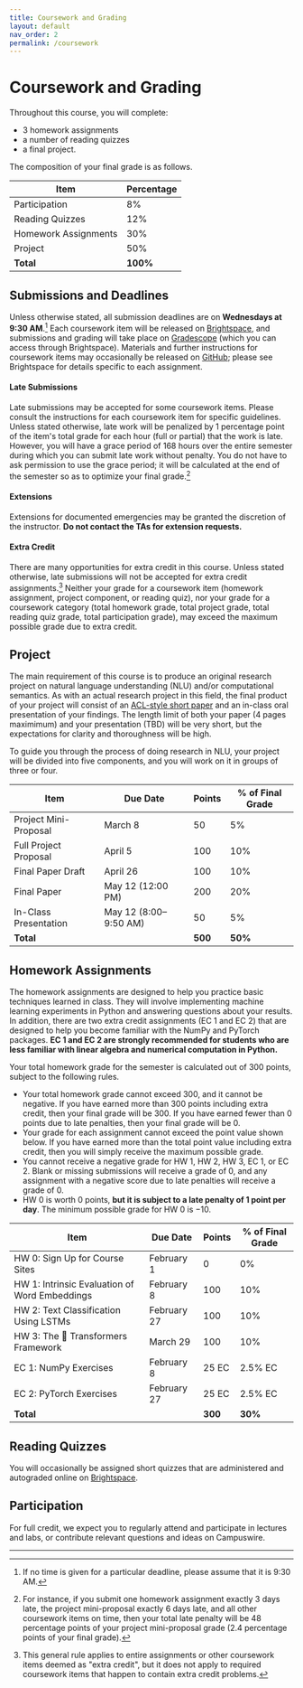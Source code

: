 ```yaml
---
title: Coursework and Grading 
layout: default 
nav_order: 2
permalink: /coursework
---
```


# Coursework and Grading

Throughout this course, you will complete:

* 3 homework assignments
* a number of reading quizzes
* a final project.

The composition of your final grade is as follows.

| Item                 | Percentage |
|----------------------|------------|
| Participation        | 8%         |
| Reading Quizzes      | 12%        |
| Homework Assignments | 30%        |
| Project              | 50%        |
| **Total**            | **100%**   |

## Submissions and Deadlines

Unless otherwise stated, all submission deadlines are on **Wednesdays at 9:30 AM**.[^1] Each coursework item will be
released on [Brightspace](https://brightspace.nyu.edu/d2l/home/244031), and submissions and grading will take place
on [Gradescope](https://www.gradescope.com/) (which you can access through Brightspace). Materials and further
instructions for coursework items may occasionally be released on
[GitHub](https://github.com/NYU-DSGA1012-S23); please see Brightspace for details specific to each assignment.

#### Late Submissions

Late submissions may be accepted for some coursework items. Please consult the instructions for each coursework item for
specific guidelines. Unless stated otherwise, late work will be penalized by 1 percentage point of the item's total 
grade for each hour (full or partial) that the work is late. However, you will have a grace period of 168 hours over 
the entire semester during which you can submit late work without penalty. You do not have to ask permission to use the 
grace period; it will be calculated at the end of the semester so as to optimize your final grade.[^2]

#### Extensions

Extensions for documented emergencies may be granted the discretion of the instructor. **Do not contact the TAs for
extension requests.**

#### Extra Credit

There are many opportunities for extra credit in this course. Unless stated otherwise, late submissions will not be 
accepted for extra credit assignments.[^3] Neither your grade for a coursework item (homework assignment, project 
component, or reading quiz), nor your grade for a coursework category (total homework grade, total project 
grade, total reading quiz grade, total participation grade), may exceed the maximum possible grade due to extra credit.

## Project

The main requirement of this course is to produce an original research project on natural language understanding (NLU)
and/or computational semantics. As with an actual research project in this field, the final product of your project will
consist of an [ACL-style short paper](https://acl-org.github.io/ACLPUB/formatting.html) and an in-class oral
presentation of your findings. The length limit of both your paper (4 pages maximimum) and your presentation (TBD)
will be very short, but the expectations for clarity and thoroughness will be high.

To guide you through the process of doing research in NLU, your project will be divided into five components, and you
will work on it in groups of three or four.

| Item                  | Due Date              | Points  | % of Final Grade | 
|-----------------------|-----------------------|---------|------------------|
| Project Mini-Proposal | March 8               | 50      | 5%               |
| Full Project Proposal | April 5               | 100     | 10%              |
| Final Paper Draft     | April 26              | 100     | 10%              |
| Final Paper           | May 12 (12:00 PM)     | 200     | 20%              |
| In-Class Presentation | May 12 (8:00–9:50 AM) | 50      | 5%               |
| **Total**             |                       | **500** | **50%**          |

## Homework Assignments

The homework assignments are designed to help you practice basic techniques learned in class. They will involve 
implementing machine learning experiments in Python and answering questions about your results. In addition, there 
are two extra credit assignments (EC 1 and EC 2) that are designed to help you become familiar with the NumPy and 
PyTorch packages. **EC 1 and EC 2 are strongly recommended for students who are less familiar with linear algebra 
and numerical computation in Python.** 

Your total homework grade for the semester is calculated out of 300 points, subject to the following rules.
* Your total homework grade cannot exceed 300, and it cannot be negative. If you have earned more than 300 points 
  including extra credit, then your final grade will be 300. If you have earned fewer than 0 points due to late 
  penalties, then your final grade will be 0.
* Your grade for each assignment cannot exceed the point value shown below. If you have earned more than the total 
  point value including extra credit, then you will simply receive the maximum possible grade.
* You cannot receive a negative grade for HW 1, HW 2, HW 3, EC 1, or EC 2. Blank or missing submissions will receive 
  a grade of 0, and any assignment with a negative score due to late penalties will receive a grade of 0.
* HW 0 is worth 0 points, **but it is subject to a late penalty of 1 point per day**. The minimum possible grade for 
  HW 0 is −10.

| Item                                          | Due Date    | Points  | % of Final Grade |
|-----------------------------------------------|-------------|---------|------------------|
| HW 0: Sign Up for Course Sites                | February 1  | 0       | 0%               |
| HW 1: Intrinsic Evaluation of Word Embeddings | February 8  | 100     | 10%              |
| HW 2: Text Classification Using LSTMs         | February 27 | 100     | 10%              |
| HW 3: The 🤗 Transformers Framework           | March 29     | 100     | 10%              |
| EC 1: NumPy Exercises                         | February 8  | 25 EC   | 2.5% EC          |
| EC 2: PyTorch Exercises                       | February 27     | 25 EC   | 2.5% EC          |
| **Total**                                     |             | **300** | **30%**          |

## Reading Quizzes

You will occasionally be assigned short quizzes that are administered and autograded online on 
[Brightspace](https://brightspace.nyu.edu/d2l/home/244031).

## Participation

For full credit, we expect you to regularly attend and participate in lectures and labs, or contribute relevant 
questions and ideas on Campuswire.

----
[^1]: If no time is given for a particular deadline, please assume that it is 9:30 AM.

[^2]: For instance, if you submit one homework assignment exactly 3 days late, the project mini-proposal exactly 6 days late, and all other coursework items on time, then your total late penalty will be 48 percentage points of your project mini-proposal grade (2.4 percentage points of your final grade).

[^3]: This general rule applies to entire assignments or other coursework items deemed as "extra credit", but it does not apply to required coursework items that happen to contain extra credit problems.
